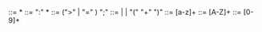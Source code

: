 <program> ::= <routine>*
<routine> ::= <label> ":" <action>*
<action> ::= (">" <label> | <variable> "=" <value>) ";"
<value> ::= <number> | <variable> | "(" <value> "+" <value> ")"
<variable> ::= [a-z]+
<label> ::= [A-Z]+
<number> ::= [0-9]+